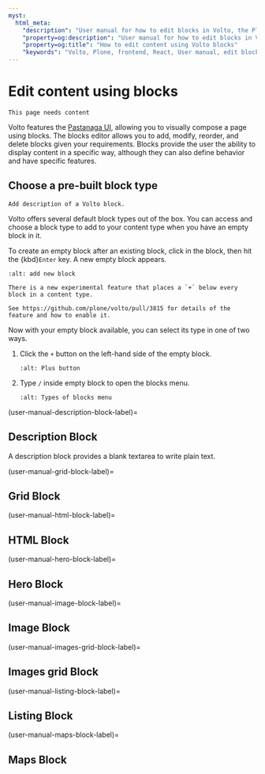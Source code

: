 ```yaml
---
myst:
  html_meta:
    "description": "User manual for how to edit blocks in Volto, the Plone 6 frontend."
    "property=og:description": "User manual for how to edit blocks in Volto, the Plone 6 frontend."
    "property=og:title": "How to edit content using Volto blocks"
    "keywords": "Volto, Plone, frontend, React, User manual, edit blocks"
---
```


# Edit content using blocks

```{todo}
This page needs content
```

Volto features the [Pastanaga UI](https://github.com/plone/pastanaga), allowing you to visually compose a page using blocks.
The blocks editor allows you to add, modify, reorder, and delete blocks given your requirements.
Blocks provide the user the ability to display content in a specific way, although they can also define behavior and have specific features.

## Choose a pre-built block type

```{todo}
Add description of a Volto block.
```

Volto offers several default block types out of the box.
You can access and choose a block type to add to your content type when you have an empty block in it.

To create an empty block after an existing block, click in the block, then hit the {kbd}`Enter` key.
A new empty block appears.

```{image} ../_static/user-manual/blocks/add_new_block.gif
:alt: add new block
```

```{note}
There is a new experimental feature that places a `+` below every block in a content type.

See https://github.com/plone/volto/pull/3815 for details of the feature and how to enable it.
```

Now with your empty block available, you can select its type in one of two ways.
1.  Click the `+` button on the left-hand side of the empty block.
    ```{image} ../_static/user-manual/blocks/block_left_plus_icon.png
    :alt: Plus button
    ```
2. Type `/` inside empty block to open the blocks menu.
    ```{image} ../_static/user-manual/blocks/blocks_type_menu.png
    :alt: Types of blocks menu
    ```


(user-manual-description-block-label)=

## Description Block

A description block provides a blank textarea to write plain text.

(user-manual-grid-block-label)=

## Grid Block

(user-manual-html-block-label)=

## HTML Block

(user-manual-hero-block-label)=

## Hero Block

(user-manual-image-block-label)=

## Image Block

(user-manual-images-grid-block-label)=

## Images grid Block

(user-manual-listing-block-label)=

## Listing Block

(user-manual-maps-block-label)=

## Maps Block
